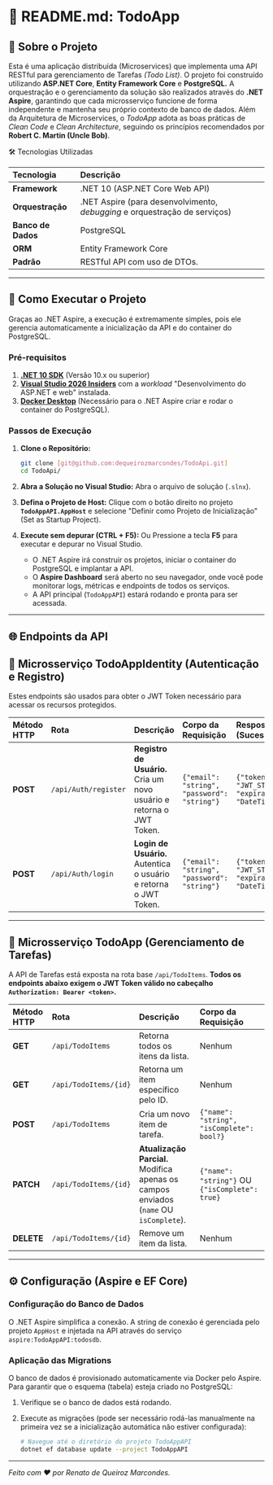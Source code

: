 # 📝 README.md: TodoApp

## 🎯 Sobre o Projeto

Esta é uma aplicação distribuída (Microservices) que implementa uma API RESTful para gerenciamento de Tarefas _(Todo List)_. O projeto foi construído utilizando **ASP.NET Core**, **Entity Framework Core** e **PostgreSQL.**
A orquestração e o gerenciamento da solução são realizados através do **.NET Aspire**, garantindo que cada microsserviço funcione de forma independente e mantenha seu próprio contexto de banco de dados.
Além da Arquitetura de Microservices, o _TodoApp_ adota as boas práticas de _Clean Code_ e _Clean Architecture_, seguindo os princípios recomendados por **Robert C. Martin (Uncle Bob)**.

 🛠️ Tecnologias Utilizadas

| Tecnologia | Descrição |
| :--- | :--- |
| **Framework** | .NET 10 (ASP.NET Core Web API) |
| **Orquestração** | .NET Aspire (para desenvolvimento, *debugging* e orquestração de serviços) |
| **Banco de Dados** | PostgreSQL |
| **ORM** | Entity Framework Core |
| **Padrão** | RESTful API com uso de DTOs. |

---

## 🚀 Como Executar o Projeto

Graças ao .NET Aspire, a execução é extremamente simples, pois ele gerencia automaticamente a inicialização da API e do container do PostgreSQL.

### Pré-requisitos

1.  **[.NET 10 SDK](https://dotnet.microsoft.com/download/dotnet/10)** (Versão 10.x ou superior)
2.  **[Visual Studio 2026 Insiders](https://visualstudio.microsoft.com/downloads/)** com a *workload* "Desenvolvimento do ASP.NET e web" instalada.
3.  **[Docker Desktop](https://www.docker.com/products/docker-desktop/)** (Necessário para o .NET Aspire criar e rodar o container do PostgreSQL).

### Passos de Execução

1.  **Clone o Repositório:**
    ```bash
    git clone [git@github.com:dequeirozmarcondes/TodoApi.git]
    cd TodoApi/
    ```
2.  **Abra a Solução no Visual Studio:**
    Abra o arquivo de solução (`.slnx`).

3.  **Defina o Projeto de Host:**
    Clique com o botão direito no projeto **`TodoAppAPI.AppHost`** e selecione "Definir como Projeto de Inicialização" (Set as Startup Project).

4.  **Execute sem depurar (CTRL + F5):**
    Ou Pressione a tecla **F5** para executar e depurar no Visual Studio.

    * O .NET Aspire irá construir os projetos, iniciar o container do PostgreSQL e implantar a API.
    * O **Aspire Dashboard** será aberto no seu navegador, onde você pode monitorar logs, métricas e endpoints de todos os serviços.
    * A API principal (`TodoAppAPI`) estará rodando e pronta para ser acessada.

---


## 🌐 Endpoints da API

## 🔐 Microsserviço TodoAppIdentity (Autenticação e Registro)

Estes endpoints são usados para obter o JWT Token necessário para acessar os recursos protegidos.

| Método HTTP | Rota | Descrição | Corpo da Requisição | Resposta (Sucesso) |
| :--- | :--- | :--- | :--- | :--- |
| **POST** | `/api/Auth/register` | **Registro de Usuário.** Cria um novo usuário e retorna o JWT Token. | `{"email": "string", "password": "string"}` | `{"token": "JWT_STRING", "expiration": "DateTime"}` |
| **POST** | `/api/Auth/login` | **Login de Usuário.** Autentica o usuário e retorna o JWT Token. | `{"email": "string", "password": "string"}` | `{"token": "JWT_STRING", "expiration": "DateTime"}` |

---

## 📝 Microsserviço TodoApp (Gerenciamento de Tarefas)

A API de Tarefas está exposta na rota base `/api/TodoItems`. **Todos os endpoints abaixo exigem o JWT Token válido no cabeçalho `Authorization: Bearer <token>`.**

| Método HTTP | Rota | Descrição | Corpo da Requisição |
| :--- | :--- | :--- | :--- |
| **GET** | `/api/TodoItems` | Retorna todos os itens da lista. | Nenhum |
| **GET** | `/api/TodoItems/{id}` | Retorna um item específico pelo ID. | Nenhum |
| **POST** | `/api/TodoItems` | Cria um novo item de tarefa. | `{"name": "string", "isComplete": bool?}` |
| **PATCH** | `/api/TodoItems/{id}` | **Atualização Parcial.** Modifica apenas os campos enviados (`name` OU `isComplete`). | `{"name": "string"}` OU `{"isComplete": true}` |
| **DELETE** | `/api/TodoItems/{id}` | Remove um item da lista. | Nenhum |


---

## ⚙️ Configuração (Aspire e EF Core)

### Configuração do Banco de Dados

O .NET Aspire simplifica a conexão. A string de conexão é gerenciada pelo projeto `AppHost` e injetada na API através do serviço `aspire:TodoAppAPI:todosdb`.

### Aplicação das Migrations

O banco de dados é provisionado automaticamente via Docker pelo Aspire. Para garantir que o esquema (tabela) esteja criado no PostgreSQL:

1.  Verifique se o banco de dados está rodando.
2.  Execute as migrações (pode ser necessário rodá-las manualmente na primeira vez se a inicialização automática não estiver configurada):

    ```bash
    # Navegue até o diretório do projeto TodoAppAPI
    dotnet ef database update --project TodoAppAPI
    ```
---

*Feito com ❤️ por Renato de Queiroz Marcondes.*

